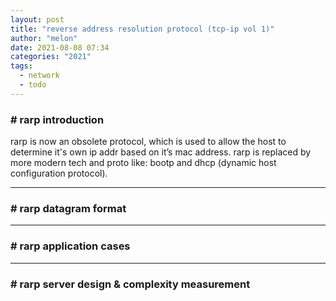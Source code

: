 ```yaml
---
layout: post
title: "reverse address resolution protocol (tcp-ip vol 1)"
author: "melon"
date: 2021-08-08 07:34
categories: "2021"
tags:
  - network
  - todo
---
```


### # rarp introduction
rarp is now an obsolete protocol, which is used to allow the host to determine it's own ip addr based on
it’s mac address. rarp is replaced by more modern tech and proto like: bootp and dhcp (dynamic host
configuration protocol).

<hr>

### # rarp datagram format

<hr>

### # rarp application cases

<hr>

### # rarp server design & complexity measurement
